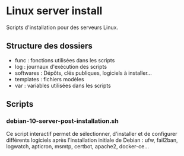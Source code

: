 # Linux server install
Scripts d'installation pour des serveurs Linux.

## Structure des dossiers
  * func : fonctions utilisées dans les scripts
  * log : journaux d'exécution des scripts
  * softwares : Dépôts, clés publiques, logiciels à installer...
  * templates : fichiers modèles
  * var : variables utilisées dans les scripts

## Scripts

### debian-10-server-post-installation.sh
Ce script interactif permet de sélectionner, d'installer et de configurer différents logiciels après l'installation initiale de Debian : ufw, fail2ban, logwatch, apticron, msmtp, certbot, apache2, docker-ce...  
